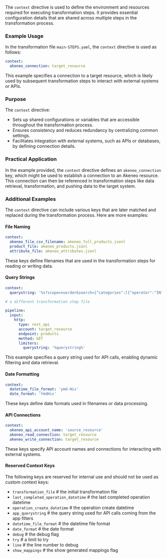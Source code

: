 The `context` directive is used to define the environment and resources required for executing transformation steps. It provides essential configuration details that are shared across multiple steps in the transformation process.

### Example Usage
In the transformation file `main-STEPS.yaml`, the `context` directive is used as follows:

```yaml
context:
  akeneo_connection: target_resource
```

This example specifies a connection to a target resource, which is likely used by subsequent transformation steps to interact with external systems or APIs.

### Purpose
The `context` directive:
- Sets up shared configurations or variables that are accessible throughout the transformation process.
- Ensures consistency and reduces redundancy by centralizing common settings.
- Facilitates integration with external systems, such as APIs or databases, by defining connection details.

### Practical Application
In the example provided, the `context` directive defines an `akeneo_connection` key, which might be used to establish a connection to an Akeneo resource. This connection can then be referenced in transformation steps like data retrieval, transformation, and pushing data to the target system.

### Additional Examples
The `context` directive can include various keys that are later matched and replaced during the transformation process. Here are more examples:

#### File Naming
```yaml
context:
  akeneo_file_csv_filename: akeneo_full_products.jsonl
  product_file: akeneo_products.jsonl
  attribute_file: akeneo_attributes.jsonl
```
These keys define filenames that are used in the transformation steps for reading or writing data.

#### Query Strings
```yaml
context:
  querystring: '%s?scope=nuorder&search={"categories":[{"operator":"IN","value":["nuorder"]}],"sales_status":[{"operator":"NOT IN","value":["8","08"]}]}'

# a different transformation step file

pipeline:
  input:
    http:
      type: rest_api
      account: target_resource
      endpoint: products
      method: GET
      limiters:
        querystring: '%querystring%'
```

This example specifies a query string used for API calls, enabling dynamic filtering and data retrieval.

#### Date Formatting
```yaml
context:
  datetime_file_format: 'ymd-His'
  date_format: 'YmdHis'
```
These keys define date formats used in filenames or data processing.

#### API Connections
```yaml
context:
  akeneo_api_account_name: 'source_resource'
  akeneo_read_connection: target_resource
  akeneo_write_connection: target_resource
```

These keys specify API account names and connections for interacting with external systems.

#### Reserved Context Keys

The following keys are reserved for internal use and should not be used as custom context keys:


- `transformation_file` # the initial transformation file
- `last_completed_operation_datetime` # the last completed operation datetime
- `operation_create_datetime` # the operation create datetime
- `app_querystring` # the query string used for API calls coming from the app filters
- `datetime_file_format` # the datetime file format
- `date_format` # the date format
- `debug` # the debug flag
- `try` # a limit to try
- `line` # the line number to debug
- `show_mappings` # the show generated mappings flag


